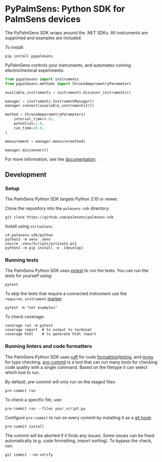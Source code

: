 # PyPalmSens: Python SDK for PalmSens devices

The PyPalmSens SDK wraps around the .NET SDKs. All instruments are supported and examples are included.

To install:

```
pip install pypalmsens
```

PyPalmSens controls your instruments, and automates running electrochemical experiments:

```python
from pypalmsens import instruments
from pypalmsens.methods import ChronoAmperometryParameters

available_instruments = instruments.discover_instruments()

manager = instruments.InstrumentManager()
manager.connect(available_instruments[0])

method = ChronoAmperometryParameters(
    interval_time=0.01,
    potential=1.0,
    run_time=10.0,
)

measurement = manager.measure(method)

manager.disconnect()
```

For more information, see the [documentation](http://palmsens.github.io/palmsens_sdk/python).

## Development

### Setup

The PalmSens Python SDK targets Python 3.10 or newer.

Clone the repository into the `palmsens-sdk` directory:

```console
git clone https://github.com/palmsens/palmsens-sdk
```

Install using `virtualenv`:

```console
cd palmsens-sdk/python
python3 -m venv .venv
source .venv/Scripts/activate.ps1
python3 -m pip install -e .[develop]
```

### Running tests

The PalmSens Python SDK uses [pytest](https://docs.pytest.org/en/latest/) to run the tests. You can run the tests for yourself using:

```console
pytest
```

To skip the tests that require a connected instrument use the `requires_instrument` [marker](https://docs.pytest.org/en/latest/example/markers.html):

```console
pytest -m "not examples"
```

To check coverage:

```console
coverage run -m pytest
coverage report  # to output to terminal
coverage html    # to generate html report
```

### Running linters and code formatters

The PalmSens Python SDK uses [ruff](https://astral.sh/ruff) for code [formatting](https://docs.astral.sh/ruff/formatter/)/[linting](https://docs.astral.sh/ruff/linter/), and [mypy](https://www.mypy-lang.org/) for type checking.
[pre-commit](https://pre-commit.com/) is a tool that can run many tools for checking code quality with a single command.
Based on the filetype it can select which tool to run.

By default, pre-commit will only run on the staged files:

```
pre-commit run
```

To check a specific file, use:

```
pre-commit run --files your_script.py
```

Configure `pre-commit` to run on every commit by installing it as a [git hook](https://git-scm.com/book/en/v2/Customizing-Git-Git-Hooks):

```
pre-commit install
```

The commit will be aborted if it finds any issues.
Some issues can be fixed automatically (e.g. code formatting, import sorting).
To bypass the check, run:

```
git commit --no-verify
```
